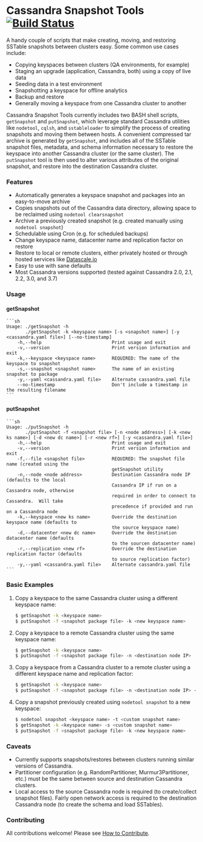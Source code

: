# Cassandra Snapshot Tools [![Build Status](https://travis-ci.org/AppliedInfrastructure/cassandra-snapshot-tools.svg?branch=master)](https://travis-ci.org/AppliedInfrastructure/cassandra-snapshot-tools)
A handy couple of scripts that make creating, moving, and restoring SSTable snapshots between clusters easy.  Some common use cases include:
* Copying keyspaces between clusters (QA environments, for example)
* Staging an upgrade (application, Cassandra, both) using a copy of live data
* Seeding data in a test environment
* Snapshotting a keyspace for offline analytics
* Backup and restore
* Generally moving a keyspace from one Cassandra cluster to another

Cassandra Snapshot Tools currently includes two BASH shell scripts, `getSnapshot` and `putSnapshot`, which leverage standard Cassandra utilities like `nodetool`, `cqlsh`, and `sstableloader` to simplify the process of creating snapshots and moving them between hosts.  A convenient compressed tar archive is generated by `getSnapshot`, and includes all of the SSTable snapshot files, metadata, and schema information necessary to restore the keyspace into another Cassandra cluster (or the same cluster).  The `putSnapshot` tool is then used to alter various attributes of the original snapshot, and restore into the destination Cassandra cluster.

### Features
* Automatically generates a keyspace snapshot and packages into an easy-to-move archive
* Copies snapshots out of the Cassandra data directory, allowing space to be reclaimed using `nodetool clearsnapshot`
* Archive a previously created snapshot (e.g. created manually using `nodetool snapshot`)
* Schedulable using Cron (e.g. for scheduled backups)
* Change keyspace name, datacenter name and replication factor on restore
* Restore to local or remote clusters, either privately hosted or through hosted services like [Datascale.io](http://datascale.io)
* Easy to use with sane defaults
* Most Cassandra versions supported (tested against Cassandra 2.0, 2.1, 2.2, 3.0, and 3.7)

### Usage
#### getSnapshot
    ```sh
    Usage: ./getSnapshot -h
           ./getSnapshot -k <keyspace name> [-s <snapshot name>] [-y <cassandra.yaml file>] [--no-timestamp]
        -h,--help                          Print usage and exit
        -v,--version                       Print version information and exit
        -k,--keyspace <keyspace name>      REQUIRED: The name of the keyspace to snapshot
        -s,--snapshot <snapshot name>      The name of an existing snapshot to package
        -y,--yaml <cassandra.yaml file>    Alternate cassandra.yaml file
        --no-timestamp                     Don't include a timestamp in the resulting filename
    ```

#### putSnapshot
    ```sh
    Usage: ./putSnapshot -h
           ./putSnapshot -f <snapshot file> [-n <node address>] [-k <new ks name>] [-d <new dc name>] [-r <new rf>] [-y <cassandra.yaml file>]
        -h,--help                          Print usage and exit
        -v,--version                       Print version information and exit
        -f,--file <snapshot file>          REQUIRED: The snapshot file name (created using the
                                           getSnapshot utility
        -n,--node <node address>           Destination Cassandra node IP (defaults to the local
                                           Cassandra IP if run on a Cassandra node, otherwise
                                           required in order to connect to Cassandra.  Will take
                                           precedence if provided and run on a Cassandra node
        -k,--keyspace <new ks name>        Override the destination keyspace name (defaults to
                                           the source keyspace name)
        -d,--datacenter <new dc name>      Override the destination datacenter name (defaults
                                           to the sourcen datacenter name)
        -r,--replication <new rf>          Override the destination replication factor (defaults
                                           to source replication factor)
        -y,--yaml <cassandra.yaml file>    Alternate cassandra.yaml file
    ```

### Basic Examples
1. Copy a keyspace to the same Cassandra cluster using a different keyspace name:

    ```sh
    $ getSnapshot -k <keyspace name>
    $ putSnapshot -f <snapshot package file> -k <new keyspace name>
    ```
2. Copy a keyspace to a remote Cassandra cluster using the same keyspace name:

    ```sh
    $ getSnapshot -k <keyspace name>
    $ putSnapshot -f <snapshot package file> -n <destination node IP>
    ```
3. Copy a keyspace from a Cassandra cluster to a remote cluster using a different keyspace name and replication factor:

    ```sh
    $ getSnapshot -k <keyspace name>
    $ putSnapshot -f <snapshot package file> -n <destination node IP> -k <new keyspace name> -r 1
    ```
4. Copy a snapshot previously created using `nodetool snapshot` to a new keyspace:

    ```sh
    $ nodetool snapshot <keyspace name> -t <custom snapshot name>
    $ getSnapshot -k <keyspace name> -s <custom snapshot name>
    $ putSnapshot -f <snapshot package file> -k <new keyspace name>
    ```

### Caveats
* Currently supports snapshots/restores between clusters running similar versions of Cassandra.
* Partitioner configuration (e.g. RandomPartitioner, Murmur3Partitioner, etc.) must be the same between source and destination Cassandra clusters.
* Local access to the source Cassandra node is required (to create/collect snapshot files).  Fairly open network access is required to the destination Cassandra node (to create the schema and load SSTables).

### Contributing
All contributions welcome!  Please see [How to Contribute](CONTRIBUTING.md).
